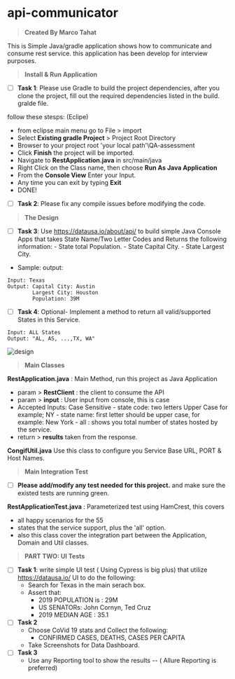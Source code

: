 # api-communicator

> **Created By Marco Tahat**

This is Simple Java/gradle application shows how to communicate and consume rest service.
this application has been develop for interview purposes.

>**Install & Run Application**
- [ ] **Task 1**: Please use Gradle to build the project dependencies, after you clone the project, fill out the required dependencies listed in the build. gralde file.

follow these stesps: (Eclipe)
 - from eclipse main menu go to File > import
 - Select **Existing gradle Project** > Project Root Directory
 - Browser to your project root 'your local path'\QA-assessment
 - Click **Finish** the project will be imported.
 - Navigate to **RestApplication.java** in src/main/java
 - Right Click on the Class name, then choose **Run As Java Application**
 - From the **Console View** Enter your Input.
 - Any time you can exit by typing **Exit**
 - DONE! 

- [ ] **Task 2**: Please fix any compile issues before modifying the code.

> **The Design**
- [ ] **Task 3**: Use https://datausa.io/about/api/ to build simple Java Console Apps that takes State Name/Two Letter Codes and Returns the following information:
        - State total Population.
        - State Capital City. 
        - State Largest City.
* Sample: output: 
``` 
Input: Texas
Output: Capital City: Austin
        Largest City: Houston 
        Population: 39M
```
- [ ] **Task 4**: Optional- Implement a method to return all valid/supported States in this Service. 
```
Input: ALL States
Output: "AL, AS, ...,TX, WA" 
```
![design](https://user-images.githubusercontent.com/45109004/48676622-e783d600-eb2e-11e8-9222-0cb591d36529.png)

> **Main Classes**

**RestApplication.java** : 
Main Method, run this project as Java Application 
   - param > **RestClient** : the client to consume the API
   - param > **input** : User input from console, this is case 
   - Accepted Inputs: Case Sensitive
    - state code: two letters Upper Case for example; NY
    - state name: first letter should be upper case, for example: New York
    - all : shows you total number of states hosted by the service.
   - return > **results** taken from the response.

**CongifUtil.java** 
Use this class to configure you Service Base URL, PORT & Host Names.

> **Main Integration Test**
- [ ] **Please add/modify any test needed for this project.** and make sure the existed tests are running green.

**RestApplicationTest.java** : Parameterized test using HamCrest, this covers 
 - all happy scenarios for the 55 
 - states that the service support, plus the 'all' option.
 - also this class cover the integration part between the Application, Domain and Util classes.

> **PART TWO: UI Tests** 
- [ ] **Task 1**: write simple UI test ( Using Cypress is big plus) that utilize https://datausa.io/ UI to do the following: 
    - Search for Texas in the main serach box. 
    - Assert that: 
      - 2019 POPULATION is : 29M
      - US SENATORs: John Cornyn, Ted Cruz
      - 2019 MEDIAN AGE : 35.1
- [ ] **Task 2**
    - Choose CoVid 19 stats and Collect the following:
       - CONFIRMED CASES, DEATHS, CASES PER CAPITA
    - Take Screenshots for Data Dashboard. 
- [ ] **Task 3**
    - Use any Reporting tool to show the results -- ( Allure Reporting is preferred)


 

 
 

